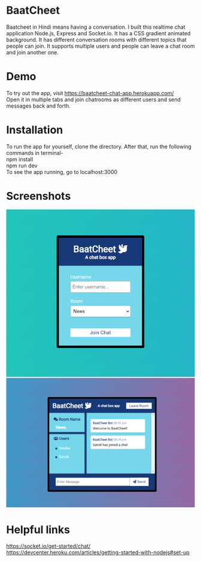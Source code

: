 # BaatCheet
Baatcheet in Hindi means having a conversation. I built this realtime chat application Node.js, Express and Socket.io. It has a CSS gradient animated background. It has different conversation rooms with different topics that people can join. It supports multiple users and people can leave a chat room and join another one.

# Demo
To try out the app, visit https://baatcheet-chat-app.herokuapp.com/     
Open it in multiple tabs and join chatrooms as different users and send messages back and forth. 

# Installation
To run the app for yourself, clone the directory. After that, run the following commands in terminal-    
npm install    
npm run dev     
To see the app running, go to localhost:3000    

# Screenshots
![Image of the landing page](images/SS2.png)     
![Image of the chatroom](images/SS1.png)   

# Helpful links
https://socket.io/get-started/chat/     
https://devcenter.heroku.com/articles/getting-started-with-nodejs#set-up    
